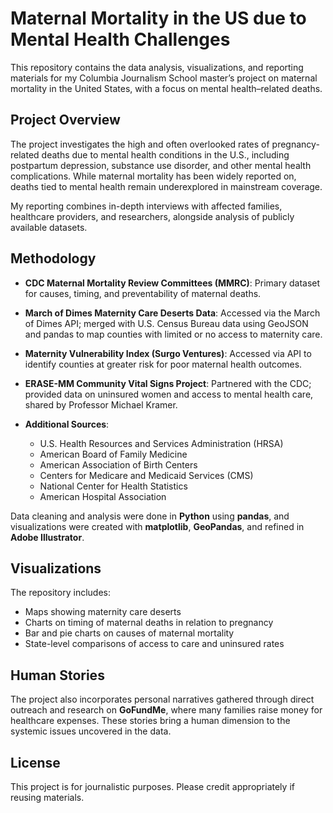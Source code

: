 # Maternal Mortality in the US due to Mental Health Challenges

This repository contains the data analysis, visualizations, and reporting materials for my Columbia Journalism School master’s project on maternal mortality in the United States, with a focus on mental health–related deaths.

## Project Overview

The project investigates the high and often overlooked rates of pregnancy-related deaths due to mental health conditions in the U.S., including postpartum depression, substance use disorder, and other mental health complications. While maternal mortality has been widely reported on, deaths tied to mental health remain underexplored in mainstream coverage.

My reporting combines in-depth interviews with affected families, healthcare providers, and researchers, alongside analysis of publicly available datasets.

## Methodology

* **CDC Maternal Mortality Review Committees (MMRC)**:
  Primary dataset for causes, timing, and preventability of maternal deaths.

* **March of Dimes Maternity Care Deserts Data**:
  Accessed via the March of Dimes API; merged with U.S. Census Bureau data using GeoJSON and pandas to map counties with limited or no access to maternity care.

* **Maternity Vulnerability Index (Surgo Ventures)**:
  Accessed via API to identify counties at greater risk for poor maternal health outcomes.

* **ERASE-MM Community Vital Signs Project**:
  Partnered with the CDC; provided data on uninsured women and access to mental health care, shared by Professor Michael Kramer.

* **Additional Sources**:

  * U.S. Health Resources and Services Administration (HRSA)
  * American Board of Family Medicine
  * American Association of Birth Centers
  * Centers for Medicare and Medicaid Services (CMS)
  * National Center for Health Statistics
  * American Hospital Association

Data cleaning and analysis were done in **Python** using **pandas**, and visualizations were created with **matplotlib**, **GeoPandas**, and refined in **Adobe Illustrator**.

## Visualizations

The repository includes:

* Maps showing maternity care deserts
* Charts on timing of maternal deaths in relation to pregnancy
* Bar and pie charts on causes of maternal mortality
* State-level comparisons of access to care and uninsured rates

## Human Stories

The project also incorporates personal narratives gathered through direct outreach and research on **GoFundMe**, where many families raise money for healthcare expenses. These stories bring a human dimension to the systemic issues uncovered in the data.

## License

This project is for journalistic purposes. Please credit appropriately if reusing materials.
